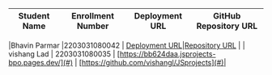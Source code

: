 | Student Name | Enrollment Number | Deployment URL | GitHub Repository URL |
|--------------|------------------|-----------|----------------------|

|Bhavin Parmar |2203031080042 | [Deployment URL](https://jstasks.vercel.app/)|[Repository URL](https://github.com/bhavinsol/js_task/) |
| vishang Lad | 2203031080035   | [https://bb624daa.jsprojects-bpo.pages.dev/](#) | [https://github.com/vishangl/JSprojects](#)|

